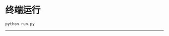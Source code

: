 # 终端运行

```shell
python run.py
```
************************************************************************************************************************************************************************************************************************************************************************************************************************************************************************************************************************************************************************************************************************************************************************************************************************
